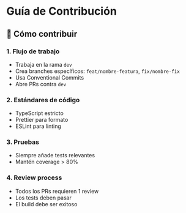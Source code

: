 # Guía de Contribución

## 🚀 Cómo contribuir

### 1. Flujo de trabajo
- Trabaja en la rama `dev`
- Crea branches específicos: `feat/nombre-featura`, `fix/nombre-fix`
- Usa Conventional Commits
- Abre PRs contra `dev`

### 2. Estándares de código
- TypeScript estricto
- Prettier para formato
- ESLint para linting

### 3. Pruebas
- Siempre añade tests relevantes
- Mantén coverage > 80%

### 4. Review process
- Todos los PRs requieren 1 review
- Los tests deben pasar
- El build debe ser exitoso
